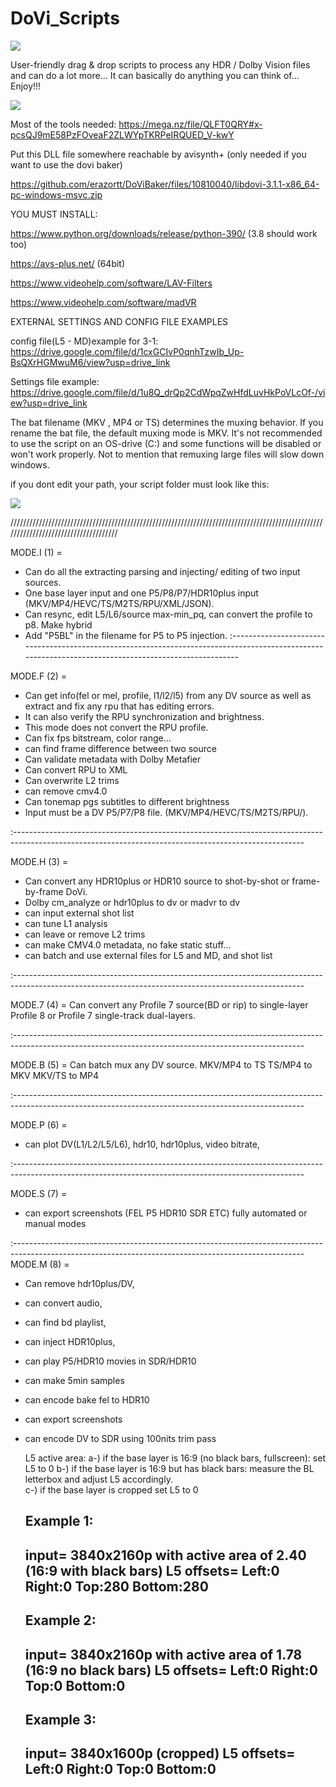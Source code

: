 # DoVi_Scripts

[<img src="https://i.ibb.co/QCq3trg/Paypal-donate.png">]( https://www.paypal.com/donate/?hosted_button_id=6ML5KUZG9XGB6)

User-friendly drag & drop scripts to process any HDR / Dolby Vision files and can do a lot more...
It can basically do anything you can think of...
Enjoy!!!

[<img src="https://i.ibb.co/ZGs6XMT/introduction.gif">](https://github.com/R3S3t9999/DoVi_Scripts/releases)

Most of the tools needed: https://mega.nz/file/QLFT0QRY#x-pcsQJ9mE58PzFOveaF2ZLWYpTKRPeIRQUED_V-kwY

Put this DLL file somewhere reachable by avisynth+ (only needed if you want to use the dovi baker)

https://github.com/erazortt/DoViBaker/files/10810040/libdovi-3.1.1-x86_64-pc-windows-msvc.zip

YOU MUST INSTALL:

https://www.python.org/downloads/release/python-390/ (3.8 should work too)

https://avs-plus.net/ (64bit)

https://www.videohelp.com/software/LAV-Filters

https://www.videohelp.com/software/madVR


EXTERNAL SETTINGS AND CONFIG FILE EXAMPLES

config file(L5 - MD)example for 3-1: https://drive.google.com/file/d/1cxGCIvP0qnhTzwIb_Up-BsQXrHGMwuM6/view?usp=drive_link 

Settings file example: https://drive.google.com/file/d/1u8Q_drQp2CdWpqZwHfdLuvHkPoVLcOf-/view?usp=drive_link

The bat filename (MKV , MP4 or TS) determines the muxing behavior. If you rename the bat file, the default muxing mode is MKV.
It's not recommended to use the script on an OS-drive (C:\) and some functions will be disabled or won't work properly. Not to mention that remuxing large files will slow down windows.

if you dont edit your path, your script folder must look like this:

[<img src="https://i.ibb.co/xJFzDvj/folder-look.jpg">](https://github.com/R3S3t9999/DoVi_Scripts/releases)

/////////////////////////////////////////////////////////////////////////////////////////////////////////////////////////////////////

MODE.I (1) =
- Can do all the extracting parsing and injecting/ editing of two input sources.
- One  base layer input and one P5/P8/P7/HDR10plus input (MKV/MP4/HEVC/TS/M2TS/RPU/XML/JSON).
- Can resync, edit L5/L6/source max-min_pq, can convert the profile to p8. Make hybrid
- Add "P5BL" in the filename for P5 to P5 injection.
:------------------------------------------------------------------------------------------------------------------------------------------------------

MODE.F (2) =
- Can get info(fel or mel, profile, l1/l2/l5) from any DV source as well as extract and fix any rpu that has editing errors.
- It can also verify the RPU synchronization and brightness.
- This mode does not convert the RPU profile.
- Can fix fps bitstream, color range…
- can find frame difference between two source
- Can validate metadata with Dolby Metafier
- Can convert RPU to XML
- Can overwrite L2 trims
- can remove cmv4.0
- Can tonemap pgs subtitles to different brightness
- Input must be a DV P5/P7/P8 file. (MKV/MP4/HEVC/TS/M2TS/RPU/).

:------------------------------------------------------------------------------------------------------------------------------------------------------

MODE.H (3) =
- Can convert any HDR10plus or HDR10 source to shot-by-shot or frame-by-frame DoVi.
- Dolby cm_analyze or hdr10plus to dv or madvr to dv
- can input external shot list
- can tune L1 analysis
- can leave or remove L2 trims
- can make CMV4.0 metadata, no fake static stuff...
- can batch and use external files for L5 and MD, and shot list

:------------------------------------------------------------------------------------------------------------------------------------------------------

MODE.7 (4) = Can convert any Profile 7 source(BD or rip) to single-layer Profile 8 or Profile 7 single-track dual-layers.

:------------------------------------------------------------------------------------------------------------------------------------------------------

MODE.B (5) = Can batch mux any DV source.
MKV/MP4 to TS
TS/MP4 to MKV
MKV/TS to MP4

:------------------------------------------------------------------------------------------------------------------------------------------------------

MODE.P (6) =
- can plot DV(L1/L2/L5/L6), hdr10, hdr10plus, video bitrate,

:------------------------------------------------------------------------------------------------------------------------------------------------------

MODE.S (7) =
- can export screenshots (FEL P5 HDR10 SDR ETC) fully automated or manual modes

:------------------------------------------------------------------------------------------------------------------------------------------------------
MODE.M (8) =
- Can remove hdr10plus/DV,
- can convert audio,
- can find bd playlist,
- can inject HDR10plus,
- can play P5/HDR10 movies in SDR/HDR10
- can make 5min samples
- can encode bake fel to HDR10
- can export screenshots
- can encode DV to SDR using 100nits trim pass


   L5 active area:
  a-) if the base layer is 16:9 (no black bars, fullscreen): set L5 to 0
  b-) if the base layer is 16:9 but has black bars: measure the BL letterbox and adjust L5 accordingly.                                                                                                                                     	 
  c-) if the base layer is cropped set L5 to 0
 
  Example 1:
  -------------------------------------------------------------------
  input= 3840x2160p with active area of 2.40 (16:9 with black bars)
  L5 offsets= Left:0 Right:0 Top:280 Bottom:280
  -------------------------------------------------------------------
 
  Example 2:
  -------------------------------------------------------------------
  input= 3840x2160p with active area of 1.78 (16:9 no black bars)
  L5 offsets= Left:0 Right:0 Top:0 Bottom:0
  -------------------------------------------------------------------
 
  Example 3:
  -------------------------------------------
  input= 3840x1600p (cropped)
  L5 offsets= Left:0 Right:0 Top:0 Bottom:0
  -------------------------------------------
